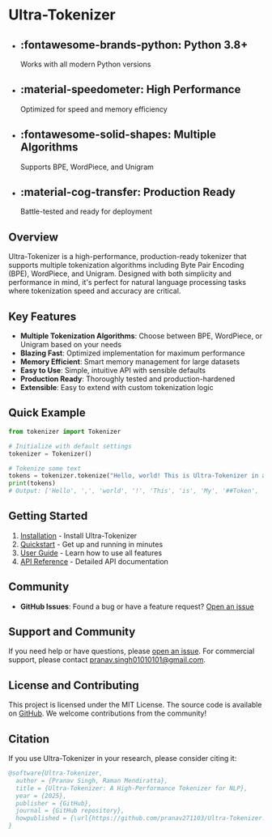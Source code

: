# Ultra-Tokenizer

<div class="grid cards" markdown>

-   :fontawesome-brands-python: **Python 3.8+**
    ---
    Works with all modern Python versions

-   :material-speedometer: **High Performance**
    ---
    Optimized for speed and memory efficiency

-   :fontawesome-solid-shapes: **Multiple Algorithms**
    ---
    Supports BPE, WordPiece, and Unigram

-   :material-cog-transfer: **Production Ready**
    ---
    Battle-tested and ready for deployment

</div>

## Overview

Ultra-Tokenizer is a high-performance, production-ready tokenizer that supports multiple tokenization algorithms including Byte Pair Encoding (BPE), WordPiece, and Unigram. Designed with both simplicity and performance in mind, it's perfect for natural language processing tasks where tokenization speed and accuracy are critical.

## Key Features

- **Multiple Tokenization Algorithms**: Choose between BPE, WordPiece, or Unigram based on your needs
- **Blazing Fast**: Optimized implementation for maximum performance
- **Memory Efficient**: Smart memory management for large datasets
- **Easy to Use**: Simple, intuitive API with sensible defaults
- **Production Ready**: Thoroughly tested and production-hardened
- **Extensible**: Easy to extend with custom tokenization logic

## Quick Example

```python
from tokenizer import Tokenizer

# Initialize with default settings
tokenizer = Tokenizer()

# Tokenize some text
tokens = tokenizer.tokenize("Hello, world! This is Ultra-Tokenizer in action.")
print(tokens)
# Output: ['Hello', ',', 'world', '!', 'This', 'is', 'My', '##Token', '##izer', 'in', 'action', '.']
```

## Getting Started

1. [Installation](installation.md) - Install Ultra-Tokenizer
2. [Quickstart](getting-started/quickstart.md) - Get up and running in minutes
3. [User Guide](guide/basic-usage.md) - Learn how to use all features
4. [API Reference](api/tokenizer.md) - Detailed API documentation

## Community

- **GitHub Issues**: Found a bug or have a feature request? [Open an issue](https://github.com/pranav271103/Ultra-Tokenizer.git/issues)
## Support and Community

If you need help or have questions, please [open an issue](https://github.com/pranav271103/Ultra-Tokenizer.git/issues). For commercial support, please contact [pranav.singh01010101@gmail.com](mailto:pranav.singh01010101@gmail.com).

## License and Contributing

This project is licensed under the MIT License. The source code is available on [GitHub](https://github.com/pranav271103/Ultra-Tokenizer.git). We welcome contributions from the community!

## Citation

If you use Ultra-Tokenizer in your research, please consider citing it:

```bibtex
@software{Ultra-Tokenizer,
  author = {Pranav Singh, Raman Mendiratta},
  title = {Ultra-Tokenizer: A High-Performance Tokenizer for NLP},
  year = {2025},
  publisher = {GitHub},
  journal = {GitHub repository},
  howpublished = {\url{https://github.com/pranav271103/Ultra-Tokenizer.git}}
}
```